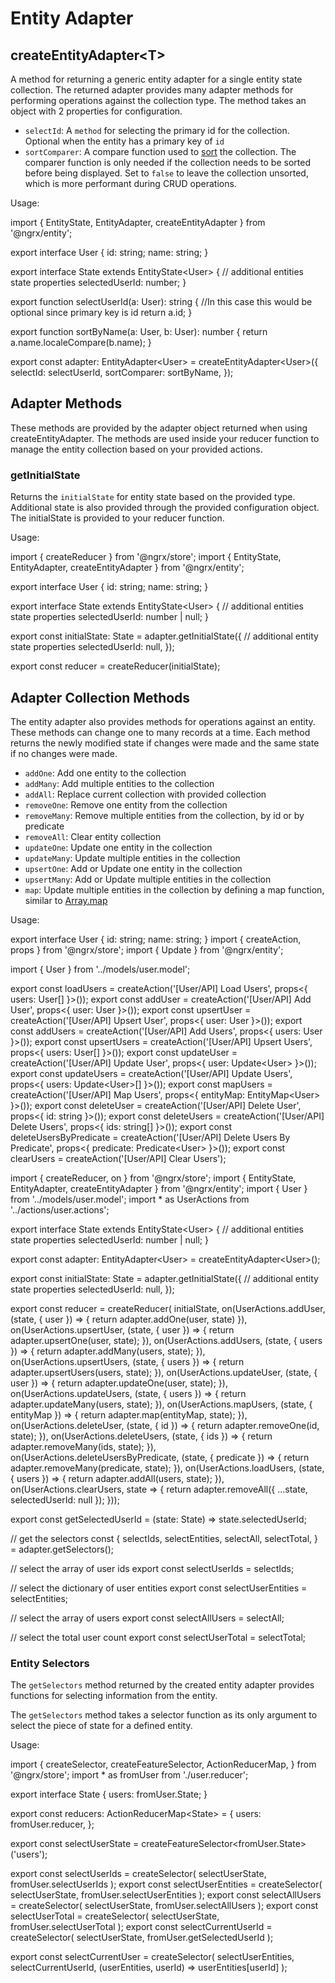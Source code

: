 # Entity Adapter

## createEntityAdapter&lt;T&gt;

A method for returning a generic entity adapter for a single entity state collection. The
returned adapter provides many adapter methods for performing operations
against the collection type. The method takes an object with 2 properties for configuration.

- `selectId`: A `method` for selecting the primary id for the collection. Optional when the entity has a primary key of `id`
- `sortComparer`: A compare function used to [sort](https://developer.mozilla.org/en-US/docs/Web/JavaScript/Reference/Global_Objects/Array/sort) the collection. The comparer function is only needed if the collection needs to be sorted before being displayed. Set to `false` to leave the collection unsorted, which is more performant during CRUD operations.

Usage:

<code-example header="user.reducer.ts">
import { EntityState, EntityAdapter, createEntityAdapter } from '@ngrx/entity';

export interface User {
  id: string;
  name: string;
}

export interface State extends EntityState&lt;User&gt; {
  // additional entities state properties
  selectedUserId: number;
}

export function selectUserId(a: User): string {
  //In this case this would be optional since primary key is id
  return a.id;
}

export function sortByName(a: User, b: User): number {
  return a.name.localeCompare(b.name);
}

export const adapter: EntityAdapter&lt;User&gt; = createEntityAdapter&lt;User&gt;({
  selectId: selectUserId,
  sortComparer: sortByName,
});
</code-example>

## Adapter Methods

These methods are provided by the adapter object returned
when using createEntityAdapter. The methods are used inside your reducer function to manage
the entity collection based on your provided actions.

### getInitialState

Returns the `initialState` for entity state based on the provided type. Additional state is also provided through the provided configuration object. The initialState is provided to your reducer function.

Usage:

<code-example header="user.reducer.ts">
import { createReducer } from '@ngrx/store';
import { EntityState, EntityAdapter, createEntityAdapter } from '@ngrx/entity';

export interface User {
  id: string;
  name: string;
}

export interface State extends EntityState&lt;User&gt; {
  // additional entities state properties
  selectedUserId: number | null;
}

export const initialState: State = adapter.getInitialState({
  // additional entity state properties
  selectedUserId: null,
});

export const reducer = createReducer(initialState);
</code-example>

## Adapter Collection Methods

The entity adapter also provides methods for operations against an entity. These methods can change
one to many records at a time. Each method returns the newly modified state if changes were made and the same
state if no changes were made.

- `addOne`: Add one entity to the collection
- `addMany`: Add multiple entities to the collection
- `addAll`: Replace current collection with provided collection
- `removeOne`: Remove one entity from the collection
- `removeMany`: Remove multiple entities from the collection, by id or by predicate
- `removeAll`: Clear entity collection
- `updateOne`: Update one entity in the collection
- `updateMany`: Update multiple entities in the collection
- `upsertOne`: Add or Update one entity in the collection
- `upsertMany`: Add or Update multiple entities in the collection
- `map`: Update multiple entities in the collection by defining a map function, similar to [Array.map](https://developer.mozilla.org/en-US/docs/Web/JavaScript/Reference/Global_Objects/Array/map)

Usage:

<code-example header="user.model.ts">
export interface User {
  id: string;
  name: string;
}
</code-example>

<code-example header="user.actions.ts">
import { createAction, props } from '@ngrx/store';
import { Update } from '@ngrx/entity';

import { User } from '../models/user.model';

export const loadUsers = createAction('[User/API] Load Users', props<{ users: User[] }>());
export const addUser = createAction('[User/API] Add User', props<{ user: User }>());
export const upsertUser = createAction('[User/API] Upsert User', props<{ user: User }>());
export const addUsers = createAction('[User/API] Add Users', props<{ users: User }>());
export const upsertUsers = createAction('[User/API] Upsert Users', props<{ users: User[] }>());
export const updateUser = createAction('[User/API] Update User', props<{ user: Update&lt;User&gt; }>());
export const updateUsers = createAction('[User/API] Update Users', props<{ users: Update&lt;User&gt;[] }>());
export const mapUsers = createAction('[User/API] Map Users', props<{ entityMap: EntityMap&lt;User&gt; }>());
export const deleteUser = createAction('[User/API] Delete User', props<{ id: string }>());
export const deleteUsers = createAction('[User/API] Delete Users', props<{ ids: string[] }>());
export const deleteUsersByPredicate = createAction('[User/API] Delete Users By Predicate', props<{ predicate: Predicate&lt;User&gt; }>());
export const clearUsers = createAction('[User/API] Clear Users');

</code-example>

<code-example header="user.reducer.ts">
import { createReducer, on } from '@ngrx/store';
import { EntityState, EntityAdapter, createEntityAdapter } from '@ngrx/entity';
import { User } from '../models/user.model';
import * as UserActions from '../actions/user.actions';

export interface State extends EntityState&lt;User&gt; {
  // additional entities state properties
  selectedUserId: number | null;
}

export const adapter: EntityAdapter&lt;User&gt; = createEntityAdapter&lt;User&gt;();

export const initialState: State = adapter.getInitialState({
  // additional entity state properties
  selectedUserId: null,
});

export const reducer = createReducer(
  initialState,
  on(UserActions.addUser, (state, { user }) => {
    return adapter.addOne(user, state)
  }),
  on(UserActions.upsertUser, (state, { user }) => {
    return adapter.upsertOne(user, state);
  }),
  on(UserActions.addUsers, (state, { users }) => {
    return adapter.addMany(users, state);
  }),
  on(UserActions.upsertUsers, (state, { users }) => {
    return adapter.upsertUsers(users, state);
  }),
  on(UserActions.updateUser, (state, { user }) => {
    return adapter.updateOne(user, state);
  }),
  on(UserActions.updateUsers, (state, { users }) => {
    return adapter.updateMany(users, state);
  }),
  on(UserActions.mapUsers, (state, { entityMap }) => {
    return adapter.map(entityMap, state);
  }),
  on(UserActions.deleteUser, (state, { id }) => {
    return adapter.removeOne(id, state);
  }),
  on(UserActions.deleteUsers, (state, { ids }) => {
    return adapter.removeMany(ids, state);
  }),
  on(UserActions.deleteUsersByPredicate, (state, { predicate }) => {
    return adapter.removeMany(predicate, state);
  }),
  on(UserActions.loadUsers, (state, { users }) => {
    return adapter.addAll(users, state);
  }),
  on(UserActions.clearUsers, state => {
    return adapter.removeAll({ ...state, selectedUserId: null });
  }));

export const getSelectedUserId = (state: State) => state.selectedUserId;

// get the selectors
const {
  selectIds,
  selectEntities,
  selectAll,
  selectTotal,
} = adapter.getSelectors();

// select the array of user ids
export const selectUserIds = selectIds;

// select the dictionary of user entities
export const selectUserEntities = selectEntities;

// select the array of users
export const selectAllUsers = selectAll;

// select the total user count
export const selectUserTotal = selectTotal;
</code-example>

### Entity Selectors

The `getSelectors` method returned by the created entity adapter provides functions for selecting information from the entity.

The `getSelectors` method takes a selector function as its only argument to select the piece of state for a defined entity.

Usage:

<code-example header="index.ts">
import {
  createSelector,
  createFeatureSelector,
  ActionReducerMap,
} from '@ngrx/store';
import * as fromUser from './user.reducer';

export interface State {
  users: fromUser.State;
}

export const reducers: ActionReducerMap&lt;State&gt; = {
  users: fromUser.reducer,
};

export const selectUserState = createFeatureSelector&lt;fromUser.State&gt;('users');

export const selectUserIds = createSelector(
  selectUserState,
  fromUser.selectUserIds
);
export const selectUserEntities = createSelector(
  selectUserState,
  fromUser.selectUserEntities
);
export const selectAllUsers = createSelector(
  selectUserState,
  fromUser.selectAllUsers
);
export const selectUserTotal = createSelector(
  selectUserState,
  fromUser.selectUserTotal
);
export const selectCurrentUserId = createSelector(
  selectUserState,
  fromUser.getSelectedUserId
);

export const selectCurrentUser = createSelector(
  selectUserEntities,
  selectCurrentUserId,
  (userEntities, userId) => userEntities[userId]
);
</code-example>
